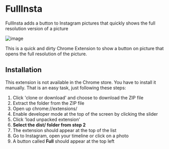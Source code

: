 # FullInsta

FullInsta adds a button to Instagram pictures that quickly shows the full resolution version of a picture

![image](https://user-images.githubusercontent.com/12978070/112154181-4caad300-8be4-11eb-8f85-84555e5a9619.png)


This is a quick and dirty Chrome Extension to show a button on picture that opens the full resolution of the picture.

## Installation
This extension is not available in the Chrome store. You have to install it manually. That is an easy task, just following these steps:

1. Click 'clone or download' and choose to download the ZIP file	
2. Extract the folder from the ZIP file	
3. Open up chrome://extensions/	
4. Enable developer mode at the top of the screen by clicking the slider	
5. Click 'load unpacked extension'	
6. **Select the dist/ folder from step 2**
7. The extension should appear at the top of the list
8. Go to Instagram, open your timeline or click on a photo
9. A button called __Full__ should appear at the top left
